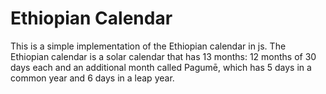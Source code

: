 # Ethiopian Calendar
This is a simple implementation of the Ethiopian calendar in js. The Ethiopian calendar is a solar calendar that has 13 months: 12 months of 30 days each and an additional month called Pagumē, which has 5 days in a common year and 6 days in a leap year.